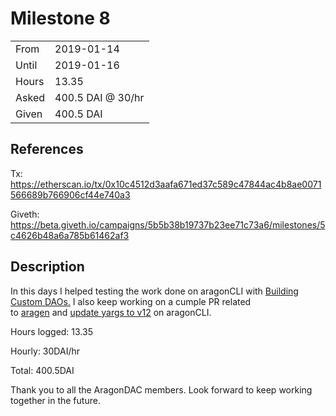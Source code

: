 # Milestone 8

| | |
|-|-|
| From  | 2019-01-14 |
| Until | 2019-01-16 |
| Hours | 13.35 |
| Asked | 400.5 DAI @ 30/hr |
| Given | 400.5 DAI |

## References

Tx: <https://etherscan.io/tx/0x10c4512d3aafa671ed37c589c47844ac4b8ae0071566689b766906cf44e740a3>

Giveth: <https://beta.giveth.io/campaigns/5b5b38b19737b23ee71c73a6/milestones/5c4626b48a6a785b61462af3>

## Description

In this days I helped testing the work done on aragonCLI with [Building Custom DAOs.](https://github.com/aragon/aragon-cli/issues/299) I also keep working on a cumple PR related to [aragen](https://github.com/aragon/aragen/pull/24) and [update yargs to v12](https://github.com/aragon/aragon-cli/pull/248) on aragonCLI.

Hours logged: 13.35

Hourly: 30DAI/hr

Total: 400.5DAI

Thank you to all the AragonDAC members. Look forward to keep working together in the future.
